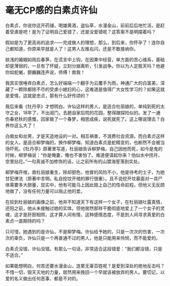 # 毫无CP感的白素贞许仙

白素贞，你说你这开药铺，喝雄黄酒，盗仙草，水漫金山，前前后后地忙活，是赶着受虐是吧！是为了证明自己爱错了，还是没爱错呢？这答案不是明摆着吗？ 

假如是为了更高尚的追求——完成做人的理想，那么，到后来，你怀孕了！连你自己都知道，你原来早就是人了！这男人左推右闪，还是不敢接纳你。 

肤浅的婚姻如雨后春笋，在谎言中上钩，在因果中经营，单方面的苦心维系，基础却是薄弱的，一旦有了怀疑，立刻分崩离析，引发战争。你以为人定胜天吗？他避你如蛇蝎，颤巍巍连声说，师傅！救我！ 

我其实很唾弃白素贞，怎么好端端一个翻手为云覆手为雨，神通广大的白富美，深藏了一颗除都除不尽的受虐小媳妇的心，这难道是值得广大女性学习的？如果这就是爱情，这就是忠贞，那有什么好传颂的？ 

我后来看《牡丹亭》才想明白。许仙这样的男人，是适合杜丽娘的，单纯到死的太守之女，18年了，不出闺门，去趟自家后院的花园，整得跟探险似的。发了一通伤春悲秋的感慨，回家做了一个春梦，相思成疾，说死就死了。这上哪说理去？白养你这么大了！ 

白痴女和丝男，才是天造地设的一对。相互祸害，不浪费社会资源。而白素贞这样的女人，是适合柳梦梅的，换作柳梦梅，知道白素贞是蛇精变的，也断然不会被当场吓死。《牡丹亭》原著里写道，杜丽娘告诉柳梦梅，自己因他而死，如今是鬼的时候，柳梦梅说：“你是俺妻，俺也不害怕了。难道便请起你来？怕似水中捞月，空里拈花。”一句真诚不加修饰的话，让之前所有的山盟海誓落到实处。 

柳梦梅开棺，救杜丽娘重生，除却胆色，他冒的风险不小，他是待考的士子，为她甘犯律法（原著中言明，私自挖坟开棺的罪行很重）。且不说挖开坟墓面对一具尸体需要多大胆量，现实中，他有可能马上因此赔上自己的性命前程。但他义无反顾地做了，没有任何力量可以阻止他的爱。 

在拾到杜丽娘的画像之前，他并不知道天下有这样一个女子，在杜丽娘吐露真情，还阳之前，他从未接触过她的实体。但他居然那样干脆彻底地爱上了一个女子的灵魂，这才是肝胆相照，这才算人间有情，这种感情态度，不是到人间寻求真爱的白素贞一直期待的吗？ 

只可惜，她遇到的是许仙，不是柳梦梅。许仙给予她的，只是一次次的伤害，一次次的辜负，许仙只是一个再普通不过的男人，他是只能用来怜悯，而不能爱的。 

白素贞没错，许仙没错。有那么一句话，非常适合这段错爱：“我们都没错，只是不适合。” 

如果能想明白，何苦还要水漫金山，连累无辜百姓呢？是爱到深处的绝地反击吗？不惜一切，毁天灭地的力量，居然用来挽回一个早就该被放弃的男人。要切记，以爱的名义做出任何恶事，都是不对的。
